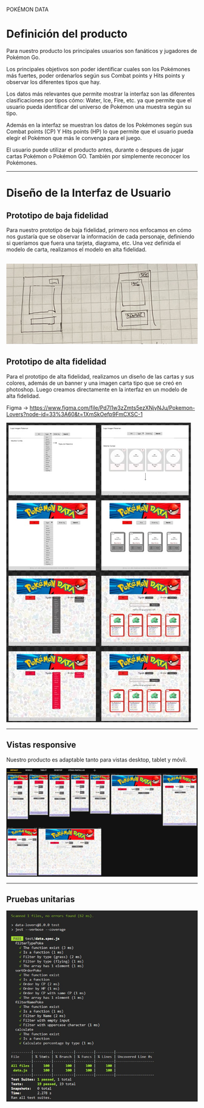 POKÉMON DATA

# Definición del producto

Para nuestro producto los principales usuarios son fanáticos y jugadores de Pokémon Go.

Los principales objetivos son poder identificar cuales son los Pokémones más fuertes, poder ordenarlos según sus Combat points y Hits points y observar los diferentes tipos que hay.

Los datos más relevantes que permite mostrar la interfaz son las diferentes clasificaciones por tipos cómo: Water, Ice, Fire, etc. ya que permite que el usuario pueda identificar del universo de Pokémon una muestra según su tipo.

Además en la interfaz se muestran los datos de los Pokémones según sus Combat points (CP) Y Hits points (HP) lo que permite que el usuario pueda elegir el Pokémon que más le convenga para el juego.

El usuario puede utilizar el producto antes, durante o despues de jugar cartas Pokémon o Pokémon GO. También por simplemente reconocer los Pokémones.

----
# Diseño de la Interfaz de Usuario

## Prototipo de baja fidelidad

Para nuestro prototipo de baja fidelidad, primero nos enfocamos en cómo nos gustaría que se observar la información de cada personaje, definiendo si queríamos que fuera una tarjeta, diagrama, etc. Una vez definida el modelo de carta, realizamos el modelo en alta fidelidad.

![Modelo de baja finalidad](src\img\bajafidelidad.jpg)
----
## Prototipo de alta fidelidad

Para el prototipo de alta fidelidad, realizamos un diseño de las cartas y sus colores, además de un banner y una imagen carta tipo que se creó en photoshop. Luego creamos directamente en la interfaz en un modelo de alta fidelidad.

Figma -> https://www.figma.com/file/Pd7l1w3zZmts5ezXNjyNJu/Pokemon-Lovers?node-id=33%3A60&t=1XmSkOefp9FmCXSC-1

![Modelo de alta finalidad](src\img\altafidelidad.jpg)

-----
## Vistas responsive

Nuestro producto es adaptable tanto para vistas desktop, tablet y móvil.

![Vistas responsive](src\img\Vistasresponsive.jpg)

----
## Pruebas unitarias

![Test](src\img\test.jpg)